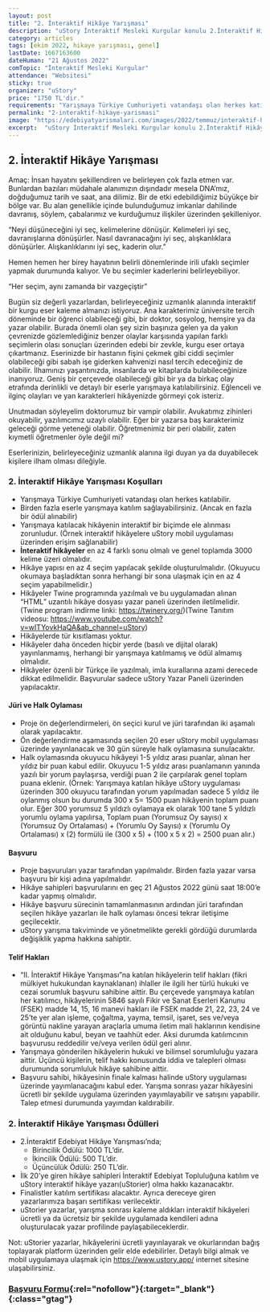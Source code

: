 ```yaml
---
layout: post
title: "2. İnteraktif Hikâye Yarışması"
description: "uStory İnteraktif Mesleki Kurgular konulu 2.İnteraktif Hikâye Yarışması düzenliyor."
category: articles
tags: [ekim 2022, hikaye yarışması, genel]
lastDate: 1667163600
dateHuman: "21 Ağustos 2022"
comTopic: "İnteraktif Mesleki Kurgular"
attendance: "Websitesi"
sticky: true
organizer: "uStory"
price: "1750 TL'dir."
requirements: "Yarışmaya Türkiye Cumhuriyeti vatandaşı olan herkes katılabilir."
permalink: "2-interaktif-hikaye-yarismasi"
image: "https://edebiyatyarismalari.com/images/2022/temmuz/interaktif-hikaye-yarismalari.jpg"
excerpt:  "uStory İnteraktif Mesleki Kurgular konulu 2.İnteraktif Hikâye Yarışması düzenliyor."
---
```


## 2. İnteraktif Hikâye Yarışması
Amaç: İnsan hayatını şekillendiren ve belirleyen çok fazla etmen var. Bunlardan bazıları müdahale alanımızın dışındadır mesela DNA’mız, doğduğumuz tarih ve saat, ana dilimiz. Bir de etki edebildiğimiz büyükçe bir bölge var. Bu alan genellikle içinde bulunduğumuz imkanlar dahilinde davranış, söylem, çabalarımız ve kurduğumuz ilişkiler üzerinden şekilleniyor.  

“Neyi düşüneceğini iyi seç, kelimelerine dönüşür. Kelimeleri iyi seç, davranışlarına dönüşürler. Nasıl davranacağını iyi seç, alışkanlıklara dönüşürler. Alışkanlıklarını iyi seç, kaderin olur.”  

Hemen hemen her birey hayatının belirli dönemlerinde irili ufaklı seçimler yapmak durumunda kalıyor. Ve bu seçimler kaderlerini belirleyebiliyor.  

“Her seçim, aynı zamanda bir vazgeçiştir”  

Bugün siz değerli yazarlardan, belirleyeceğiniz uzmanlık alanında interaktif bir kurgu eser kaleme almanızı istiyoruz. Ana karakterimiz üniversite tercih döneminde bir öğrenci olabileceği gibi, bir doktor, sosyolog, hemşire ya da yazar olabilir. Burada önemli olan şey sizin başınıza gelen ya da yakın çevrenizde gözlemlediğiniz benzer olaylar karşısında yapılan farklı seçimlerin olası sonuçları üzerinden edebi bir zevkle, kurgu eser ortaya çıkartmanız. Eserinizde bir hastanın fişini çekmek gibi ciddi seçimler olabileceği gibi sabah işe giderken kahvenizi nasıl tercih edeceğiniz de olabilir. İlhamınızı yaşantınızda, insanlarda ve kitaplarda bulabileceğinize inanıyoruz. Geniş bir çerçevede olabileceği gibi bir ya da birkaç olay etrafında derinlikli ve detaylı bir eserle yarışmaya katılabilirsiniz. Eğlenceli ve ilginç olayları ve yan karakterleri hikâyenizde görmeyi çok isteriz.  

Unutmadan söyleyelim doktorumuz bir vampir olabilir. Avukatımız zihinleri okuyabilir, yazılımcımız uzaylı olabilir. Eğer bir yazarsa baş karakterimiz geleceği görme yeteneği olabilir. Öğretmenimiz bir peri olabilir, zaten kıymetli öğretmenler öyle değil mi?  

Eserlerinizin, belirleyeceğiniz uzmanlık alanına ilgi duyan ya da duyabilecek kişilere ilham olması dileğiyle.  

### 2. İnteraktif Hikâye Yarışması Koşulları
- Yarışmaya Türkiye Cumhuriyeti vatandaşı olan herkes katılabilir.
- Birden fazla eserle yarışmaya katılım sağlayabilirsiniz. (Ancak en fazla bir ödül alınabilir)
- Yarışmaya katılacak hikâyenin interaktif bir biçimde ele alınması zorunludur. (Örnek interaktif hikâyelere uStory mobil uygulaması üzerinden erişim sağlanabilir) 
- **İnteraktif hikâyeler** en az 4 farklı sonu olmalı ve genel toplamda 3000 kelime üzeri olmalıdır.
- Hikâye yapısı en az 4 seçim yapılacak şekilde oluşturulmalıdır. (Okuyucu okumaya başladıktan sonra herhangi bir sona ulaşmak için en az 4 seçim yapabilmelidir.)
- Hikâyeler Twine programında yazılmalı ve bu uygulamadan alınan “HTML” uzantılı hikâye dosyası yazar paneli üzerinden iletilmelidir. (Twine program indirme linki: https://twinery.org/)(Twine Tanıtım videosu: https://www.youtube.com/watch?v=wITYovkHaQA&ab_channel=uStory)
- Hikâyelerde tür kısıtlaması yoktur.
- Hikâyeler daha önceden hiçbir yerde (basılı ve dijital olarak) yayınlanmamış, herhangi bir yarışmaya katılmamış ve ödül almamış olmalıdır.
- Hikâyeler özenli bir Türkçe ile yazılmalı, imla kurallarına azami derecede dikkat edilmelidir. Başvurular sadece uStory Yazar Paneli üzerinden yapılacaktır.

#### Jüri ve Halk Oylaması
- Proje ön değerlendirmeleri, ön seçici kurul ve jüri tarafından iki aşamalı olarak yapılacaktır. 
- Ön değerlendirme aşamasında seçilen 20 eser uStory mobil uygulaması üzerinde yayınlanacak ve 30 gün süreyle halk oylamasına sunulacaktır. 
- Halk oylamasında okuyucu hikâyeyi 1-5 yıldız arası puanlar, alınan her yıldız bir puan kabul edilir. Okuyucu 1-5 yıldız arası puanlamanın yanında yazılı bir yorum paylaşırsa, verdiği puan 2 ile çarpılarak genel toplam puana eklenir. (Örnek: Yarışmaya katılan hikâye uStory uygulaması üzerinden 300 okuyucu tarafından yorum yapılmadan sadece 5 yıldız ile oylanmış olsun bu durumda 300 x 5= 1500 puan hikâyenin toplam puanı olur. Eğer 300 yorumsuz 5 yıldızlı oylamaya ek olarak 100 tane 5 yıldızlı yorumlu oylama yapılırsa, Toplam puan (Yorumsuz Oy sayısı) x (Yorumsuz Oy Ortalaması) + (Yorumlu Oy Sayısı) x (Yorumlu Oy Ortalaması) x (2) formülü ile (300 x 5) + (100 x 5 x 2) = 2500 puan alır.)

#### Başvuru
- Proje başvuruları yazar tarafından yapılmalıdır. Birden fazla yazar varsa başvuru bir kişi adına yapılmalıdır. 
- Hikâye sahipleri başvurularını en geç 21 Ağustos 2022 günü saat 18:00’e kadar yapmış olmalıdır.
- Hikâye başvuru sürecinin tamamlanmasının ardından jüri tarafından seçilen hikâye yazarları ile halk oylaması öncesi tekrar iletişime geçilecektir. 
- uStory yarışma takviminde ve yönetmelikte gerekli gördüğü durumlarda değişiklik yapma hakkına sahiptir.

#### Telif Hakları
- “II. İnteraktif Hikâye Yarışması”na katılan hikâyelerin telif hakları (fikri mülkiyet hukukundan kaynaklanan) ihlaller ile ilgili her türlü hukuki ve cezai sorumluk başvuru sahibine aittir. Bu çerçevede yarışmaya katılan her katılımcı, hikâyelerinin 5846 sayılı Fikir ve Sanat Eserleri Kanunu (FSEK) madde 14, 15, 16 manevi hakları ile FSEK madde 21, 22, 23, 24 ve 25’te yer alan işleme, çoğaltma, yayma, temsil, işaret, ses ve/veya görüntü nakline yarayan araçlarla umuma iletim mali haklarının kendisine ait olduğunu kabul, beyan ve taahhüt eder. Aksi durumda katılımcının başvurusu reddedilir ve/veya verilen ödül geri alınır.
- Yarışmaya gönderilen hikâyelerin hukuki ve bilimsel sorumluluğu yazara aittir. Üçüncü kişilerin, telif hakkı konusunda iddia ve talepleri olması durumunda sorumluluk hikâye sahibine aittir.
- Başvuru sahibi, hikâyesinin finale kalması halinde uStory uygulaması üzerinde yayımlanacağını kabul eder. Yarışma sonrası yazar hikâyesini ücretli bir şekilde uygulama üzerinden yayımlayabilir ve satışını yapabilir. Talep etmesi durumunda yayımdan kaldırabilir.

### 2. İnteraktif Hikâye Yarışması Ödülleri
- 2.İnteraktif Edebiyat Hikâye Yarışması’nda; 
    - Birincilik Ödülü: 1000 TL’dir. 
    - İkincilik Ödülü: 500 TL’dir. 
    - Üçüncülük Ödülü: 250 TL’dir.
- İlk 20’ye giren hikâye sahipleri İnteraktif Edebiyat Topluluğuna katılım ve uStory interaktif hikâye yazarı(uStorier) olma hakkı kazanacaktır. 
- Finalistler katılım sertifikası alacaktır. Ayrıca dereceye giren yazarlarımıza başarı sertifikası verilecektir.
- uStorier yazarlar, yarışma sonrası kaleme aldıkları interaktif hikâyeleri ücretli ya da ücretsiz bir şekilde uygulamada kendileri adına oluşturulacak yazar profilinde paylaşabileceklerdir.  

Not: uStorier yazarlar, hikâyelerini ücretli yayınlayarak ve okurlarından bağış toplayarak platform üzerinden gelir elde edebilirler.
Detaylı bilgi almak ve mobil uygulamaya ulaşmak için https://www.ustory.app/ internet sitesine ulaşabilirsiniz.

### [Başvuru Formu](https://ustorier.ustory.app?ref=edebiyatyarismalari.com){:rel="nofollow"}{:target="_blank"}{:class="gtag"}